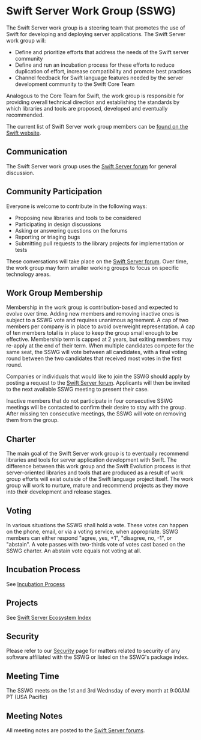 # Swift Server Work Group (SSWG)

The Swift Server work group is a steering team that promotes the use of Swift for developing and deploying server applications. The Swift Server work group will:

* Define and prioritize efforts that address the needs of the Swift server community
* Define and run an incubation process for these efforts to reduce duplication of effort, increase compatibility and promote best practices
* Channel feedback for Swift language features needed by the server development community to the Swift Core Team

Analogous to the Core Team for Swift, the work group is responsible for providing overall technical direction and establishing the standards by which libraries and tools are proposed, developed and eventually recommended.

The current list of Swift Server work group members can be [found on the Swift website](https://www.swift.org/sswg/).

## Communication

The Swift Server work group uses the [Swift Server forum](https://forums.swift.org/c/server) for general discussion.

## Community Participation

Everyone is welcome to contribute in the following ways:

* Proposing new libraries and tools to be considered
* Participating in design discussions
* Asking or answering questions on the forums
* Reporting or triaging bugs
* Submitting pull requests to the library projects for implementation or tests

These conversations will take place on the [Swift Server forum](https://forums.swift.org/c/server). Over time, the work group may form smaller working groups to focus on specific technology areas.

## Work Group Membership

Membership in the work group is contribution-based and expected to evolve over time. Adding new members and removing inactive ones is subject to a SSWG vote and requires unanimous agreement. A cap of two members per company is in place to avoid overweight representation. A cap of ten members total is in place to keep the group small enough to be effective. Membership term is capped at 2 years, but exiting members may re-apply at the end of their term. When multiple candidates compete for the same seat, the SSWG will vote between all candidates, with a final voting round between the two candidates that received most votes in the first round.

Companies or individuals that would like to join the SSWG should apply by posting a request to the [Swift Server forum](https://forums.swift.org/c/server). Applicants will then be invited to the next available SSWG meeting to present their case.

Inactive members that do not participate in four consecutive SSWG meetings will be contacted to confirm their desire to stay with the group. After missing ten consecutive meetings, the SSWG will vote on removing them from the group.

## Charter

The main goal of the Swift Server work group is to eventually recommend libraries and tools for server application development with Swift. The difference between this work group and the Swift Evolution process is that server-oriented libraries and tools that are produced as a result of work group efforts will exist outside of the Swift language project itself. The work group will work to nurture, mature and recommend projects as they move into their development and release stages.

## Voting

In various situations the SSWG shall hold a vote. These votes can happen on the phone, email, or via a voting service, when appropriate. SSWG members can either respond "agree, yes, +1", "disagree, no, -1", or "abstain". A vote passes with two-thirds vote of votes cast based on the SSWG charter. An abstain vote equals not voting at all.

## Incubation Process

See [Incubation Process](https://swift.org/sswg/incubation-process.html)

## Projects

See [Swift Server Ecosystem Index](https://swift.org/server/#projects)

## Security

Please refer to our [Security](https://swift.org/sswg/security/) page for matters related to security of any software affiliated with the SSWG or listed on the SSWG's package index.

## Meeting Time

The SSWG meets on the 1st and 3rd Wednsday of every month at 9:00AM PT (USA Pacific)

## Meeting Notes

All meeting notes are posted to the [Swift Server forums](https://forums.swift.org/c/server/workgroup-meeting-notes).
